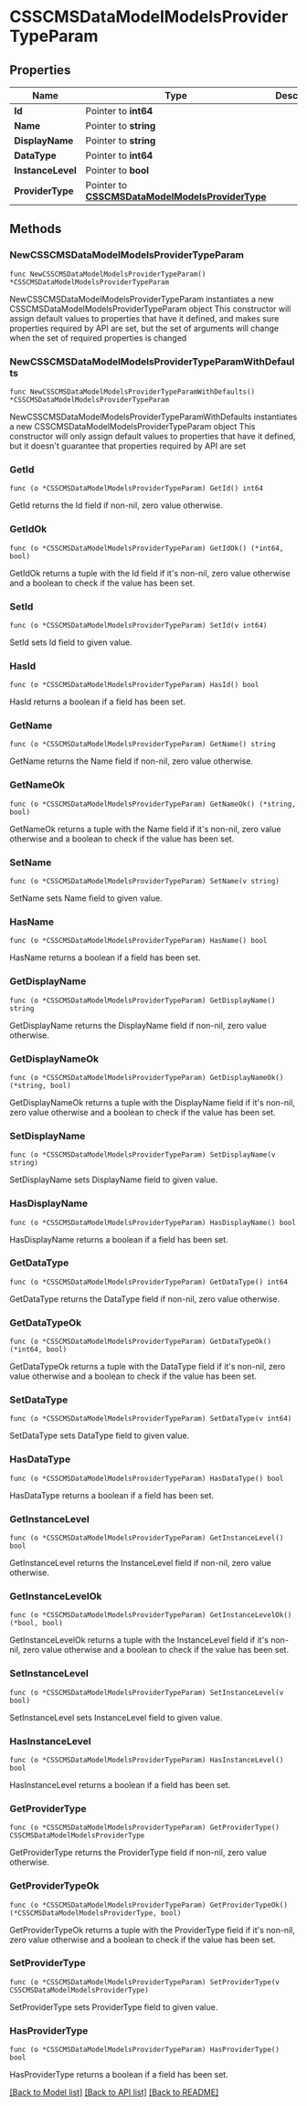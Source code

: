 # CSSCMSDataModelModelsProviderTypeParam

## Properties

Name | Type | Description | Notes
------------ | ------------- | ------------- | -------------
**Id** | Pointer to **int64** |  | [optional] 
**Name** | Pointer to **string** |  | [optional] 
**DisplayName** | Pointer to **string** |  | [optional] 
**DataType** | Pointer to **int64** |  | [optional] 
**InstanceLevel** | Pointer to **bool** |  | [optional] 
**ProviderType** | Pointer to [**CSSCMSDataModelModelsProviderType**](CSSCMSDataModelModelsProviderType.md) |  | [optional] 

## Methods

### NewCSSCMSDataModelModelsProviderTypeParam

`func NewCSSCMSDataModelModelsProviderTypeParam() *CSSCMSDataModelModelsProviderTypeParam`

NewCSSCMSDataModelModelsProviderTypeParam instantiates a new CSSCMSDataModelModelsProviderTypeParam object
This constructor will assign default values to properties that have it defined,
and makes sure properties required by API are set, but the set of arguments
will change when the set of required properties is changed

### NewCSSCMSDataModelModelsProviderTypeParamWithDefaults

`func NewCSSCMSDataModelModelsProviderTypeParamWithDefaults() *CSSCMSDataModelModelsProviderTypeParam`

NewCSSCMSDataModelModelsProviderTypeParamWithDefaults instantiates a new CSSCMSDataModelModelsProviderTypeParam object
This constructor will only assign default values to properties that have it defined,
but it doesn't guarantee that properties required by API are set

### GetId

`func (o *CSSCMSDataModelModelsProviderTypeParam) GetId() int64`

GetId returns the Id field if non-nil, zero value otherwise.

### GetIdOk

`func (o *CSSCMSDataModelModelsProviderTypeParam) GetIdOk() (*int64, bool)`

GetIdOk returns a tuple with the Id field if it's non-nil, zero value otherwise
and a boolean to check if the value has been set.

### SetId

`func (o *CSSCMSDataModelModelsProviderTypeParam) SetId(v int64)`

SetId sets Id field to given value.

### HasId

`func (o *CSSCMSDataModelModelsProviderTypeParam) HasId() bool`

HasId returns a boolean if a field has been set.

### GetName

`func (o *CSSCMSDataModelModelsProviderTypeParam) GetName() string`

GetName returns the Name field if non-nil, zero value otherwise.

### GetNameOk

`func (o *CSSCMSDataModelModelsProviderTypeParam) GetNameOk() (*string, bool)`

GetNameOk returns a tuple with the Name field if it's non-nil, zero value otherwise
and a boolean to check if the value has been set.

### SetName

`func (o *CSSCMSDataModelModelsProviderTypeParam) SetName(v string)`

SetName sets Name field to given value.

### HasName

`func (o *CSSCMSDataModelModelsProviderTypeParam) HasName() bool`

HasName returns a boolean if a field has been set.

### GetDisplayName

`func (o *CSSCMSDataModelModelsProviderTypeParam) GetDisplayName() string`

GetDisplayName returns the DisplayName field if non-nil, zero value otherwise.

### GetDisplayNameOk

`func (o *CSSCMSDataModelModelsProviderTypeParam) GetDisplayNameOk() (*string, bool)`

GetDisplayNameOk returns a tuple with the DisplayName field if it's non-nil, zero value otherwise
and a boolean to check if the value has been set.

### SetDisplayName

`func (o *CSSCMSDataModelModelsProviderTypeParam) SetDisplayName(v string)`

SetDisplayName sets DisplayName field to given value.

### HasDisplayName

`func (o *CSSCMSDataModelModelsProviderTypeParam) HasDisplayName() bool`

HasDisplayName returns a boolean if a field has been set.

### GetDataType

`func (o *CSSCMSDataModelModelsProviderTypeParam) GetDataType() int64`

GetDataType returns the DataType field if non-nil, zero value otherwise.

### GetDataTypeOk

`func (o *CSSCMSDataModelModelsProviderTypeParam) GetDataTypeOk() (*int64, bool)`

GetDataTypeOk returns a tuple with the DataType field if it's non-nil, zero value otherwise
and a boolean to check if the value has been set.

### SetDataType

`func (o *CSSCMSDataModelModelsProviderTypeParam) SetDataType(v int64)`

SetDataType sets DataType field to given value.

### HasDataType

`func (o *CSSCMSDataModelModelsProviderTypeParam) HasDataType() bool`

HasDataType returns a boolean if a field has been set.

### GetInstanceLevel

`func (o *CSSCMSDataModelModelsProviderTypeParam) GetInstanceLevel() bool`

GetInstanceLevel returns the InstanceLevel field if non-nil, zero value otherwise.

### GetInstanceLevelOk

`func (o *CSSCMSDataModelModelsProviderTypeParam) GetInstanceLevelOk() (*bool, bool)`

GetInstanceLevelOk returns a tuple with the InstanceLevel field if it's non-nil, zero value otherwise
and a boolean to check if the value has been set.

### SetInstanceLevel

`func (o *CSSCMSDataModelModelsProviderTypeParam) SetInstanceLevel(v bool)`

SetInstanceLevel sets InstanceLevel field to given value.

### HasInstanceLevel

`func (o *CSSCMSDataModelModelsProviderTypeParam) HasInstanceLevel() bool`

HasInstanceLevel returns a boolean if a field has been set.

### GetProviderType

`func (o *CSSCMSDataModelModelsProviderTypeParam) GetProviderType() CSSCMSDataModelModelsProviderType`

GetProviderType returns the ProviderType field if non-nil, zero value otherwise.

### GetProviderTypeOk

`func (o *CSSCMSDataModelModelsProviderTypeParam) GetProviderTypeOk() (*CSSCMSDataModelModelsProviderType, bool)`

GetProviderTypeOk returns a tuple with the ProviderType field if it's non-nil, zero value otherwise
and a boolean to check if the value has been set.

### SetProviderType

`func (o *CSSCMSDataModelModelsProviderTypeParam) SetProviderType(v CSSCMSDataModelModelsProviderType)`

SetProviderType sets ProviderType field to given value.

### HasProviderType

`func (o *CSSCMSDataModelModelsProviderTypeParam) HasProviderType() bool`

HasProviderType returns a boolean if a field has been set.


[[Back to Model list]](../README.md#documentation-for-models) [[Back to API list]](../README.md#documentation-for-api-endpoints) [[Back to README]](../README.md)


